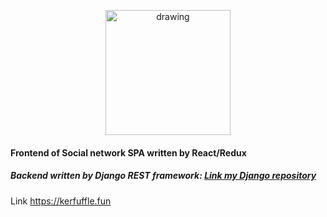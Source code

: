 <p align="center">
<img src="https://fiverr-res.cloudinary.com/images/q_auto,f_auto/gigs/126667845/original/89515c63b588d01dabbfe0e2ddc20126b6ecc717/create-reactjs-and-django-webapp.png" alt="drawing" width="200"/>
</p>

#### Frontend of Social network SPA written by **React/Redux**

##### Backend written by **Django REST framework**: [Link my Django repository](https://github.com/MaximMukhametov/drf-social-network-spa)

Link https://kerfuffle.fun
